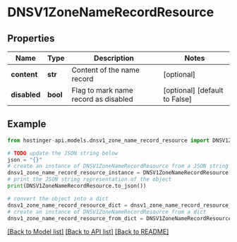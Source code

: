 # DNSV1ZoneNameRecordResource


## Properties

Name | Type | Description | Notes
------------ | ------------- | ------------- | -------------
**content** | **str** | Content of the name record | [optional] 
**disabled** | **bool** | Flag to mark name record as disabled | [optional] [default to False]

## Example

```python
from hostinger-api.models.dnsv1_zone_name_record_resource import DNSV1ZoneNameRecordResource

# TODO update the JSON string below
json = "{}"
# create an instance of DNSV1ZoneNameRecordResource from a JSON string
dnsv1_zone_name_record_resource_instance = DNSV1ZoneNameRecordResource.from_json(json)
# print the JSON string representation of the object
print(DNSV1ZoneNameRecordResource.to_json())

# convert the object into a dict
dnsv1_zone_name_record_resource_dict = dnsv1_zone_name_record_resource_instance.to_dict()
# create an instance of DNSV1ZoneNameRecordResource from a dict
dnsv1_zone_name_record_resource_from_dict = DNSV1ZoneNameRecordResource.from_dict(dnsv1_zone_name_record_resource_dict)
```
[[Back to Model list]](../README.md#documentation-for-models) [[Back to API list]](../README.md#documentation-for-api-endpoints) [[Back to README]](../README.md)


